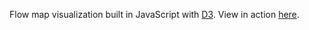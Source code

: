Flow map visualization built in JavaScript with [D3][d3]. View in action [here][demo].

[d3]: http://d3js.org/
[demo]: http://diuf.unifr.ch/people/boyandii/experiments/jflowmap-js/